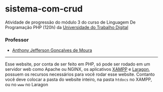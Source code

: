 # sistema-com-crud

Atividade de progressão do módulo 3 do curso de Linguagem De Programação PHP (120h) da [Universidade do Trabalho Digital](https://www.cursosutd.inf.br/)

<h3>Professor</h3>

- [Anthony Jefferson Gonçalves de Moura](https://github.com/anthonyjeff)

<hr>

Esse website, por conta de ser feito em PHP, só pode ser rodado em um servidor web como Apache ou NGINX, os aplicativos [XAMPP](https://www.apachefriends.org/download.html) e [Laragon](https://laragon.org/download/), possuem os recursos necessários para você rodar esse website. Contanto você deve colocar a pasta do website inteiro, na pasta `htdocs` no XAMPP, ou no `www` no Laragon